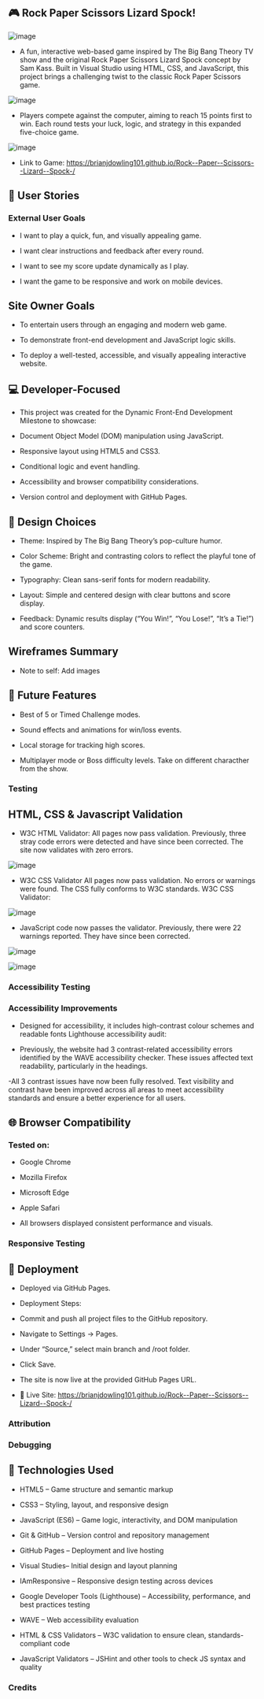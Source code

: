 ## 🎮 Rock Paper Scissors Lizard Spock!

![image](images/thebigbang1.jpg)

- A fun, interactive web-based game inspired by The Big Bang Theory TV show and the original Rock Paper Scissors Lizard Spock concept by Sam Kass.
Built in Visual Studio using HTML, CSS, and JavaScript, this project brings a challenging twist to the classic Rock Paper Scissors game.

![image](images/homepage1.png)

- Players compete against the computer, aiming to reach 15 points first to win. Each round tests your luck, logic, and strategy in this expanded five-choice game.

![image](images/homepagerules.png)

- Link to Game: https://brianjdowling101.github.io/Rock--Paper--Scissors--Lizard--Spock-/

## 🧭 User Stories

### External User Goals

- I want to play a quick, fun, and visually appealing game.

- I want clear instructions and feedback after every round.

- I want to see my score update dynamically as I play.

- I want the game to be responsive and work on mobile devices.

## Site Owner Goals

- To entertain users through an engaging and modern web game.

- To demonstrate front-end development and JavaScript logic skills.

- To deploy a well-tested, accessible, and visually appealing interactive website.

## 💻 Developer-Focused

- This project was created for the Dynamic Front-End Development Milestone to showcase:

-  Document Object Model (DOM) manipulation using JavaScript.

- Responsive layout using HTML5 and CSS3.

- Conditional logic and event handling.

- Accessibility and browser compatibility considerations.

- Version control and deployment with GitHub Pages.

## 🎨 Design Choices

- Theme: Inspired by The Big Bang Theory’s pop-culture humor.

- Color Scheme: Bright and contrasting colors to reflect the playful tone of the game.

- Typography: Clean sans-serif fonts for modern readability.

- Layout: Simple and centered design with clear buttons and score display.

- Feedback: Dynamic results display (“You Win!”, “You Lose!”, “It’s a Tie!”) and score counters.

## Wireframes Summary

- Note to self: Add images

## 🚀 Future Features

- Best of 5 or Timed Challenge modes.

- Sound effects and animations for win/loss events.

- Local storage for tracking high scores.

- Multiplayer mode or Boss difficulty levels. Take on different characther from the show.

### Testing

## HTML, CSS & Javascript Validation

- W3C HTML Validator: All pages now pass validation.
Previously, three stray code errors were detected and have since been corrected. The site now validates with zero errors.

![image](images/js.hintpass.png)

- W3C CSS Validator All pages now pass validation.
No errors or warnings were found. The CSS fully conforms to W3C standards. W3C CSS Validator:

![image](images/csspass.png)

- JavaScript code now passes the validator. Previously, there were 22 warnings reported. They have since been corrected. 

![image](images/javascript2pass.png)

![image](images/js.hintpass.png)

### Accessibility Testing

### Accessibility Improvements

- Designed for accessibility, it includes high-contrast colour schemes and readable fonts Lighthouse accessibility audit:

- Previously, the website had 3 contrast-related accessibility errors identified by the WAVE accessibility checker. These issues affected text readability, particularly in the headings.

-All 3 contrast issues have now been fully resolved. Text visibility and contrast have been improved across all areas to meet accessibility standards and ensure a better experience for all users.

## 🌐 Browser Compatibility

### Tested on:

- Google Chrome

- Mozilla Firefox

- Microsoft Edge

- Apple Safari

- All browsers displayed consistent performance and visuals.

### Responsive Testing

## 🚀 Deployment

- Deployed via GitHub Pages.

- Deployment Steps:

- Commit and push all project files to the GitHub repository.

- Navigate to Settings → Pages.

- Under “Source,” select main branch and /root folder.

- Click Save.

- The site is now live at the provided GitHub Pages URL.

- 🔗 Live Site: https://brianjdowling101.github.io/Rock--Paper--Scissors--Lizard--Spock-/

### Attribution

### Debugging

## 🧰 Technologies Used

- HTML5 – Game structure and semantic markup

- CSS3 – Styling, layout, and responsive design

- JavaScript (ES6) – Game logic, interactivity, and DOM manipulation

- Git & GitHub – Version control and repository management

- GitHub Pages – Deployment and live hosting

- Visual Studies– Initial design and layout planning

- IAmResponsive – Responsive design testing across devices

- Google Developer Tools (Lighthouse) – Accessibility, performance, and best practices testing

- WAVE – Web accessibility evaluation

- HTML & CSS Validators – W3C validation to ensure clean, standards-compliant code

- JavaScript Validators – JSHint and other tools to check JS syntax and quality

### Credits
